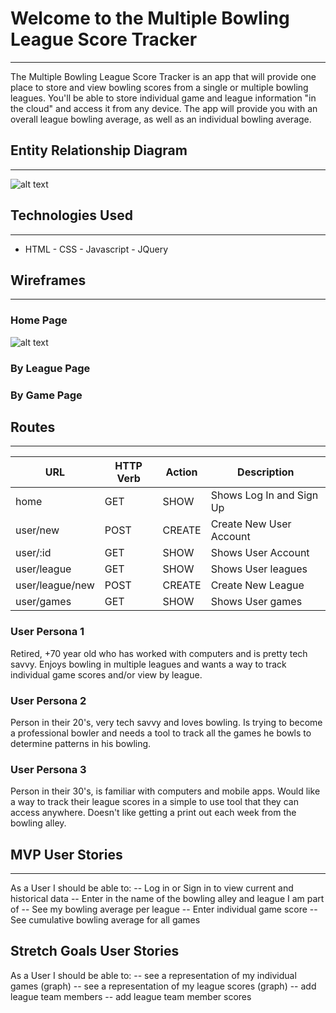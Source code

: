 # Welcome to the Multiple Bowling League Score Tracker
---
The Multiple Bowling League Score Tracker is an app that will provide one place to store and view bowling scores from a single or multiple bowling leagues. You'll be able to store individual game and league information "in the cloud" and access it from any device. The app will provide you with an overall league bowling average, as well as an individual bowling average.

## Entity Relationship Diagram
---
![alt text](https://i.imgur.com/z2tEJLn.png)
## Technologies Used
---
  * HTML - CSS - Javascript - JQuery
## Wireframes
---
### Home Page
![alt text](https://i.imgur.com/H1bCMMK.png)
### By League Page

### By Game Page

## Routes
---
| URL | HTTP Verb | Action | Description |
| ------- | ------ | ------ | ------ |
| home | GET | SHOW | Shows Log In and Sign Up |
| user/new | POST | CREATE | Create New User Account |
| user/:id | GET | SHOW | Shows User Account |
| user/league | GET | SHOW | Shows User leagues |
| user/league/new | POST | CREATE | Create New League |
| user/games | GET | SHOW | Shows User games |

### User Persona 1
Retired, +70 year old who has worked with computers and is pretty tech savvy. Enjoys bowling in multiple leagues and wants a way to track individual game scores and/or view by league.

### User Persona 2
Person in their 20's, very tech savvy and loves bowling. Is trying to become a professional bowler and needs a tool to track all the games he bowls to determine patterns in his bowling.

### User Persona 3
Person in their 30's, is familiar with computers and mobile apps. Would like a way to track their league scores in a simple to use tool that they can access anywhere. Doesn't like getting a print out each week from the bowling alley.

## MVP User Stories
---
As a User I should be able to:
-- Log in or Sign in to view current and historical data
-- Enter in the name of the bowling alley and league I am part of
-- See my bowling average per league
-- Enter individual game score
-- See cumulative bowling average for all games

## Stretch Goals User Stories
As a User I should be able to:
-- see a representation of my individual games (graph)
-- see a representation of my league scores (graph)
-- add league team members
-- add league team member scores
